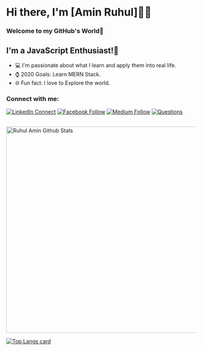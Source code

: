 # Hi there, I'm [Amin Ruhul]👨‍💻

### Welcome to my GitHub's World👋

## I'm a JavaScript Enthusiast!🚀

- 💻 I'm passionate about what I learn and apply them into real life.
- ⌚ 2020 Goals: Learn MERN Stack.
- 🌐 Fun fact: I love to Explore the world.

### Connect with me:

[![LinkedIn Connect](https://img.shields.io/badge/%20-Connect-black?color=14171A&labelColor=212121&logo=linkedin&logoColor=ffffff)](https://www.linkedin.com/in/aminruhul14/)
[![Facebook Follow](https://img.shields.io/badge/%20-Follow-black?color=14171A&labelColor=1976d2&logo=facebook&logoColor=ffffff)](https://www.facebook.com/aminruhul.ayon)
[![Medium Follow](https://img.shields.io/badge/%20-Follow-black?color=14171A&labelColor=1976d2&logo=medium&logoColor=ffffff)](https://medium.com/@ramin5849)
[![Questions](https://img.shields.io/badge/%20-Questions-black?color=14171A&labelColor=fff&logo=stackoverflow&logoColor=0c0d0e26)](https://stackoverflow.com/users/13955208/amin-ruhul)
<br />
<br />

<img width="550px" alt="Ruhul Amin Github Stats"  src="https://github-readme-stats.vercel.app/api?username=amin-ruhul14&show_icons=true&theme=radical"/>

[![Top Langs card](https://github-readme-stats.vercel.app/api/top-langs/?username=amin-ruhul14&card_width=550&theme=radical)](https://github.com/amin-ruhul14/amin-ruhul14)

